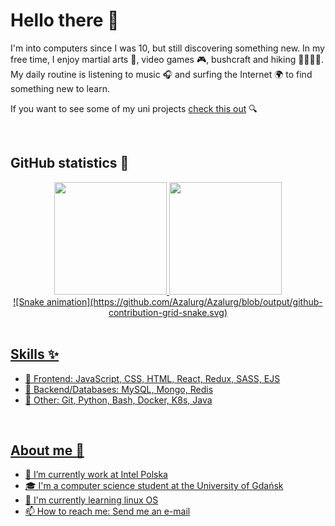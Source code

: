 # Hello there 👋

I'm into computers since I was 10, but still discovering something new. In my free time, I enjoy martial arts 🥋, video games 🎮, bushcraft and hiking 🌲⛺🔥🌳. My daily routine is listening to music 🎧 and surfing the Internet 🌍 to find something new to learn.

If you want to see some of my uni projects [check this out](https://github.com/Azalurg-Uni-Projects) 🔍

</br>

## GitHub statistics 💯

<div align="center">
  <a href="https://github.com/Azalugr">
  <img height="180em" src="https://github-readme-stats.vercel.app/api?username=Azalurg&show_icons=true&theme=github_dark&include_all_commits=true&count_private=true"/>
  <img height="180em" src="https://github-readme-stats.vercel.app/api/top-langs/?username=Azalurg&layout=compact&langs_count=7&theme=github_dark"/>
</div>

<div align="center">
![Snake animation](https://github.com/Azalurg/Azalurg/blob/output/github-contribution-grid-snake.svg)
</div>
</br>

## Skills ✨

- 📱 Frontend: JavaScript, CSS, HTML, React, Redux, SASS, EJS
- 🔌 Backend/Databases: MySQL, Mongo, Redis  
- 🐍 Other: Git, Python, Bash, Docker, K8s, Java

</br>

## About me 📝

- 🔭  I’m currently work at Intel Polska
- 🎓 I'm a computer science student at the University of Gdańsk
- 🌱 I'm currently learning linux OS
- 📫 How to reach me: [Send me an e-mail](mailto:patryk31415@gmail.com)
